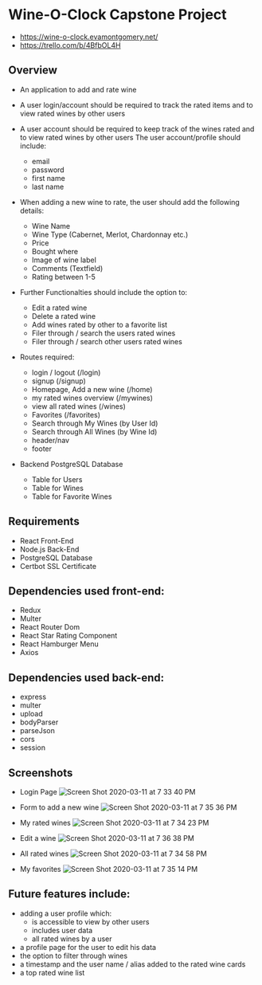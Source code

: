# Wine-O-Clock Capstone Project
- https://wine-o-clock.evamontgomery.net/ 
- https://trello.com/b/4BfbOL4H

## Overview
- An application to add and rate wine
- A user login/account should be required to track the rated items and to view rated wines by other users

- A user account should be required to keep track of the wines rated and to view rated wines by other users
The user account/profile should include:
    - email
    - password
    - first name
    - last name

- When adding a new wine to rate, the user should add the following details:
    - Wine Name
    - Wine Type (Cabernet, Merlot, Chardonnay etc.)
    - Price
    - Bought where
    - Image of wine label
    - Comments (Textfield)
    - Rating between 1-5

- Further Functionalties should include the option to:
    - Edit a rated wine
    - Delete a rated wine
    - Add wines rated by other to a favorite list 
    - Filer through / search the users rated wines
    - Filer through / search other users rated wines

- Routes required:
    - login / logout (/login)
    - signup (/signup)
    - Homepage, Add a new wine (/home)
    - my rated wines overview (/mywines)
    - view all rated wines (/wines)
    - Favorites (/favorites)
    - Search through My Wines (by User Id)
    - Search through All Wines (by Wine Id)
    - header/nav
    - footer

- Backend PostgreSQL Database
    - Table for Users
    - Table for Wines
    - Table for Favorite Wines 


## Requirements 
- React Front-End
- Node.js Back-End
- PostgreSQL Database
- Certbot SSL Certificate 

## Dependencies used front-end:
- Redux
- Multer
- React Router Dom
- React Star Rating Component
- React Hamburger Menu
- Axios

## Dependencies used back-end:
- express
- multer
- upload
- bodyParser
- parseJson
- cors
- session

## Screenshots
- Login Page
![Screen Shot 2020-03-11 at 7 33 40 PM](https://user-images.githubusercontent.com/55462764/76473733-ce600200-63cf-11ea-9163-1d960e2e9686.png)

- Form to add a new wine
![Screen Shot 2020-03-11 at 7 35 36 PM](https://user-images.githubusercontent.com/55462764/76473738-d324b600-63cf-11ea-9450-fc5641d4f3ac.png)

- My rated wines
![Screen Shot 2020-03-11 at 7 34 23 PM](https://user-images.githubusercontent.com/55462764/76473746-dae45a80-63cf-11ea-9a38-5a1c42f7836d.png)

- Edit a wine
![Screen Shot 2020-03-11 at 7 36 38 PM](https://user-images.githubusercontent.com/55462764/76473753-e041a500-63cf-11ea-8902-e6d5e6e1c684.png)

- All rated wines
![Screen Shot 2020-03-11 at 7 34 58 PM](https://user-images.githubusercontent.com/55462764/76473755-e2a3ff00-63cf-11ea-97b7-fe8d6276cbca.png)

- My favorites
![Screen Shot 2020-03-11 at 7 35 14 PM](https://user-images.githubusercontent.com/55462764/76473764-e8014980-63cf-11ea-8acc-bb79d6683533.png)


## Future features include:
- adding a user profile which:
    - is accessible to view by other users
    - includes user data
    - all rated wines by a user 
- a profile page for the user to edit his data
- the option to filter through wines
- a timestamp and the user name / alias added to the rated wine cards
- a top rated wine list